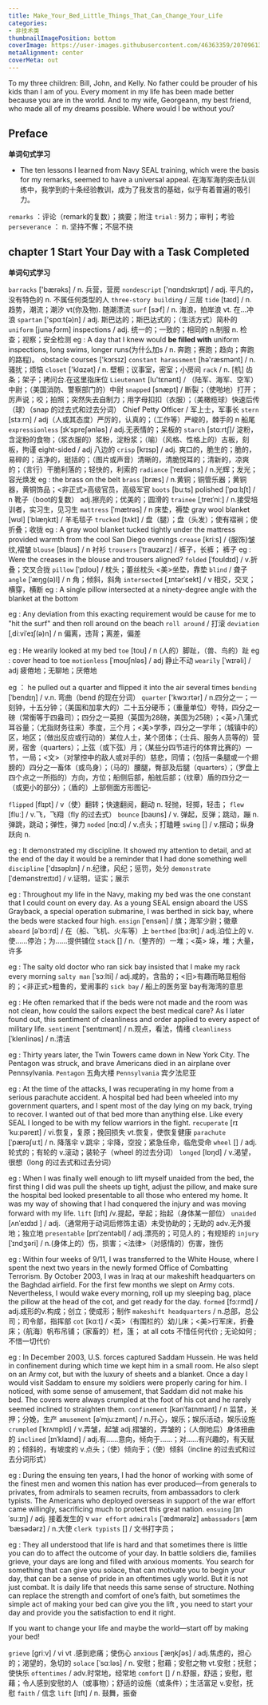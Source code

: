```yaml
---
title: Make_Your_Bed_Little_Things_That_Can_Change_Your_Life
categories:
- 非技术类
thumbnailImagePosition: bottom
coverImage: https://user-images.githubusercontent.com/46363359/207096139-b7700474-bc00-426c-a342-b61a7d7da10e.jpg
metaAlignment: center
coverMeta: out
---
```


To my three children: Bill, John, and Kelly. No father could be prouder of his kids than I am of you. Every moment in my life has been made better because you are in the world.
And to my wife, Georgeann, my best friend, who made all of my dreams possible. Where would I be without you?

<!-- more -->

## Preface

**单词句式学习**
- The ten lessons I learned from Navy SEAL training, which were the basis for my remarks, seemed to have a universal appeal.
在海军海豹突击队训练中，我学到的十条经验教训，成为了我发言的基础，似乎有着普遍的吸引力。

`remarks` ：评论（remark的复数）；摘要；附注
`trial` : 努力；审判；考验
`perseverance` ： n. 坚持不懈；不屈不挠

## chapter 1 Start Your Day with a Task Completed


**单词句式学习**

`barracks` ['bærəks] / n. 兵营，营房
`nondescript` ['nɑndɪskrɪpt] / adj. 平凡的，没有特色的 n. 不属任何类型的人
`three-story building` / 三层
`tide` [taɪd] / n. 趋势，潮流；潮汐  vt(你及物). 随潮漂流
`surf` [sɝf] / n. 海浪，拍岸浪 vt. 在…冲浪
`spartan` ['spɑːt(ə)n] / adj. 斯巴达的；斯巴达式的；（生活方式）简朴的
`uniform` [junəˌfɔrm] inspections / adj. 统一的；一致的；相同的 n.制服 n. 检查；视察；安全检测
eg : A day that I knew would **be filled with** uniform inspections, long swims, longer runs(为什么加s / n. 奔跑；赛跑；趋向；奔跑的路程)。
obstacle courses ['kɔrsɪz] 
`constant harassment` [hə'ræsmənt] / n. 骚扰；烦恼
`closet` ['klɑzət] / n. 壁橱；议事室，密室；小房间
`rack`  / n. [机] 齿条；架子；拷问台.在这里指床位
`Lieutenant` [lu'tɛnənt] / （陆军、海军、空军）中尉；（美国消防、警察部门的）中尉
`snapped` [snæpt] / 断裂；（使啪地）打开；厉声说；咬；拍照；突然失去自制力；用字母扣扣（衣服）；（美橄榄球）快速后传（球）（snap 的过去式和过去分词）
Chief Petty Officer / 军上士，军事长
`stern` [stɜːrn] / adj（人或其态度）严厉的，认真的；（工作等）严峻的，棘手的 n 船尾
`expressionless` [ɪkˈspreʃənləs] / adj.无表情的；呆板的
`starch` [stɑːrtʃ]/ 淀粉，含淀粉的食物；（浆衣服的）浆粉，淀粉浆；（喻）（风格、性格上的）古板，刻板，拘谨
eight-sided / adj 八边的
`crisp` [krɪsp] / adj. 爽口的，脆生的；脆的，易碎的；洁净的，挺括的；（图片或声音）清晰的，清脆悦耳的；清新的，凉爽的；（言行）干脆利落的；轻快的，利索的
`radiance` [ˈreɪdiəns] / n.光辉；发光；容光焕发
eg : the brass on the belt
`brass` [bræs] / n.黄铜；铜管乐器；黄铜器，黄铜饰品；<非正式>高级官员，高级军官
`boots` [buːts] polished [ˈpɑːlɪʃt] / n 靴子（boot的复数）  adj.擦亮的；优美的；圆滑的
`trainee` [ˌtreɪˈniː] / n.接受培训者，实习生，见习生
`mattress` [ˈmætrəs] / n 床垫，褥垫
gray wool blanket [wʊl] [ˈblæŋkɪt] / 羊毛毯子 
`trucked` [tʌkt] / 盘（腿）；盘（头发）；使有褶裥；使折叠；收拢
eg : A gray wool blanket tucked tightly under the mattress provided warmth from the cool San Diego evenings
`crease` [kriːs] / {服饰}皱纹,褶皱
`blouse` [blaʊs] / n 衬衫
`trousers` [ˈtraʊzərz] / 裤子，长裤； 裤子
eg : Were the creases in the blouse and trousers aligned?
`folded` [ˈfoʊldɪd] / v.折叠；交叉合拢
`pillow` [ˈpɪloʊ] / 枕头；蕾丝枕头 <美>坐垫，靠垫
`blind` / 聋子
`angle` [ˈæŋɡ(ə)l] /  n 角；倾斜，斜角
`intersected` [ˌɪntərˈsekt] / v 相交，交叉；横穿，横断
eg : A single pillow  intersected at a ninety-degree angle with the blanket at the bottom


eg : Any deviation from this exacting requirement would be cause for me to "hit the surf" and then roll around on the beach
`roll around` / 打滚
`deviation` [ˌdiːviˈeɪʃ(ə)n] / n 偏离，违背；离差，偏差

eg : He wearily looked at my bed
`toe` [toʊ]  / n (人的）脚趾，（兽、鸟的）趾
eg : cover head to toe
`motionless` [ˈmoʊʃnləs] / adj 静止不动
`wearily` [ˈwɪrəli] / adj 疲倦地；无聊地；厌倦地


eg ： he pulled out a quarter and flipped it into the air several times
`bending` [ˈbendɪŋ] /  v.n. 弯曲（bend 的现在分词）
`quarter` ['kwɔːrtər] / n.四分之一；一刻钟，十五分钟；（美国和加拿大的）二十五分硬币；（重量单位）夸特，四分之一磅（常衡等于四盎司）；四分之一英担（英国为28磅，美国为25磅）；<英>八蒲式耳谷量；（尤指财务往来）季度，三个月；<美>学季，四分之一学年；（城镇中的）区，地区；（做出反应或行动的）某位人士，某个团体；（士兵、服务人员等的）营房，宿舍（quarters）；上弦（或下弦）月；（某些分四节进行的体育比赛的）一节，一局；<文>（对掌控中的敌人或对手的）慈悲，同情；（包括一条腿或一个翅膀的）四分之一畜体（或鸟身）；（马的）腰腿，臀部及后腿（quarters）；（罗盘上四个点之一所指的）方向，方位；船侧后部，船舷后部；（纹章）盾的四分之一（或更小的部分）；（盾的）上部侧面方形图记-

`flipped` [flɪpt] / v（使）翻转；快速翻阅，翻动 n. 轻抛，轻掷，轻击；
`flew` [fluː] / v.飞，飞翔（fly 的过去式）
`bounce` [baʊns] / v. 弹起，反弹；跳动，蹦 n. 弹跳，跳动；弹性，弹力
`noded` [nɑːd] / v.点头；打瞌睡
`swing` [] / v.摆动；纵身跃向 n.

eg : It demonstrated my discipline. It showed my attention to detail, and at the end of the day it would be a reminder that I had done something well
`discipline` ['dɪsəplɪn] / n.纪律，风纪；惩罚，处分
`demonstrate` [ˈdemənstreɪtɪd] / v.证明，证实；展示

eg : Throughout my life in the Navy, making my bed was the one constant that I could count on every day. As a young SEAL ensign aboard the USS Grayback, a special operation submarine, I was berthed in sick bay, where the beds were stacked four high. 
`ensign` [ˈensən] / 旗；海军少尉；徽章
`aboard` [əˈbɔːrd] / 在（船、飞机、火车等）上
`berthed` [bɜːθt] / adj.泊位上的 v.使……停泊；为……提供铺位
`stack` []  / n.（整齐的）一堆；<英> 垛，堆；大量，许多

eg : The salty old doctor who ran sick bay insisted that I make my rack every morning
`salty man` [ˈsɔːlti] / adj.咸的，含盐的；<旧>有趣而略显粗俗的；<非正式>粗鲁的，爱闹事的
`sick bay`  /  船上的医务室 bay有海湾的意思

eg : He often remarked that if the beds were not made and the room was not clean, how could the sailors expect the best medical care? As I later found out, this sentiment of cleanliness and order applied to every aspect of military life.
`sentiment` [ˈsentɪmənt] / n.观点，看法，情绪
`cleanliness` [ˈklenlinəs] / n.清洁

eg : Thirty years later, the Twin Towers came down in New York City. The Pentagon was struck, and brave Americans died in an airplane over Pennsylvania.
`Pentagon` 五角大楼
`Pennsylvania` 宾夕法尼亚

eg : At the time of the attacks, I was recuperating in my home from a serious parachute accident. A hospital bed had been wheeled into my government quarters, and I spent most of the day lying on my back, trying to recover. I wanted out of that bed more than anything else. Like every SEAL I longed to be with my fellow warriors in the fight.
`recuperate`  [rɪˈkuːpəreɪt] / vi.恢复，复原；挽回损失 vt.恢复，使恢复健康
`parachute` [ˈpærəʃuːt] / n. 降落伞 v.跳伞；伞降，空投；紧急任命，临危受命
`wheel` [] / adj.轮式的；有轮的 v.滚动；装轮子（wheel 的过去分词）
`longed` [lɒŋd] / v.渴望，很想（long 的过去式和过去分词）

eg : When I was finally well enough to lift myself unaided from the bed, the first thing I did was pull the sheets up tight, adjust the pillow, and make sure the hospital bed looked presentable to all those who entered my home. It was my way of showing that I had conquered the injury and was moving forward with my life.
`lift` [lɪft] /v.提起，举起；抬起（身体某一部位）
`unaided` [ʌnˈeɪdɪd ] / adj.（通常用于动词后修饰主语）未受协助的；无助的 adv.无外援地；独立地
`presentable` [prɪˈzentəbl] / adj.漂亮的；可见人的；有规矩的
`injury` [ˈɪndʒəri] / n.(身体上的）伤，损害；<法律>（对感情的）伤害，挫伤

eg : Within four weeks of 9/11, I was transferred to the White House, where I spent the next two years in the newly formed Office of Combatting Terrorism. By October 2003, I was in Iraq at our makeshift headquarters on the Baghdad airfield. For the first few months we slept on Army cots. Nevertheless, I would wake every morning, roll up my sleeping bag, place the pillow at the head of the cot, and get ready for the day.
`formed` [fɔːrmd] / adj.成形的v.构成；创立；使成形；制作
`makeshift headquarters`  / n.总部，总公司；司令部，指挥部
`cot` [kɑːt] / <英>（有围栏的）幼儿床；<美>行军床，折叠床；（航海）帆布吊铺；（家畜的）栏，篷；  at all cots 不惜任何代价 ; 无论如何 ; 不惜一切代价

eg : In December 2003, U.S. forces captured Saddam Hussein. He was held in confinement during which time we kept him in a small room. He also slept on an Army cot, but with the luxury of sheets and a blanket. Once a day I would visit Saddam to ensure my soldiers were properly caring for him. I noticed, with some sense of amusement, that Saddam did not make his bed. The covers were always crumpled at the foot of his cot and he rarely seemed inclined to straighten them.
`confinement` [kənˈfaɪnmənt] / n 监禁，关押；分娩，生产
`amusement` [əˈmjuːzmənt] / n.开心，娱乐；娱乐活动，娱乐设施
`crumpled` [ˈkrʌmpld] / v.弄皱，起皱 adj.摺皱的，弄皱的；（人倒地后）身体扭曲的
`inclined` [ɪnˈklaɪnd] / adj.有……意向，倾向于……；对……有兴趣的，有天赋的；倾斜的，有坡度的 v.点头；（使）倾向于；（使）倾斜（incline 的过去式和过去分词形式）

eg : During the ensuing ten years, I had the honor of working with some of the finest men and women this nation has ever produced—from generals to privates, from admirals to seamen recruits, from ambassadors to clerk typists. The Americans who deployed overseas in support of the war effort came willingly, sacrificing much to protect this great nation.
`ensuing` [ɪnˈsuːɪŋ] / adj. 接着发生的 v
`war effort`
`admirals` [ˈædmərəlz] 
`ambassadors` [æmˈbæsədərz] / n.大使
`clerk typists` [] / 文书打字员；

eg : They all understood that life is hard and that sometimes there is little you can do to affect the outcome of your day. In battle soldiers die, families grieve, your days are long and filled with anxious moments. You search for something that can give you solace, that can motivate you to begin your day, that can be a sense of pride in an oftentimes ugly world. But it is not just combat. It is daily life that needs this same sense of structure. Nothing can replace the strength and comfort of one’s faith, but sometimes the simple act of making your bed can give you the lift , you need to start your day and provide you the satisfaction to end it right.

If you want to change your life and maybe the world—start off by making your bed!

`grieve` [ɡriːv] / vi vt .感到悲痛；使伤心
`anxious` [ˈæŋkʃəs] / adj.焦虑的，担心的；渴望的，急切的
`solace` [ˈsɑːləs] / n. 安慰；慰藉；安慰之物 vt.安慰；抚慰；使快乐
`oftentimes` / adv.时常地，经常地
`comfort` [] / n.舒服，舒适；安慰，慰藉；令人感到安慰的人（或事物）；舒适的设施（或条件）；生活富足 v.安慰，抚慰
`faith` / 信念
`lift` [lɪft] / n. 鼓舞，振奋